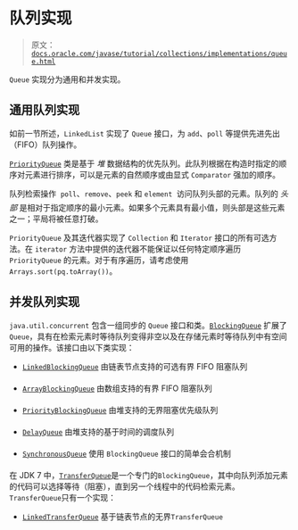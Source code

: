 # 队列实现

> 原文：[`docs.oracle.com/javase/tutorial/collections/implementations/queue.html`](https://docs.oracle.com/javase/tutorial/collections/implementations/queue.html)

`Queue` 实现分为通用和并发实现。

## 通用队列实现

如前一节所述，`LinkedList` 实现了 `Queue` 接口，为 `add`、`poll` 等提供先进先出（FIFO）队列操作。

[`PriorityQueue`](https://docs.oracle.com/javase/8/docs/api/java/util/PriorityQueue.html) 类是基于 *堆* 数据结构的优先队列。此队列根据在构造时指定的顺序对元素进行排序，可以是元素的自然顺序或由显式 `Comparator` 强加的顺序。

队列检索操作  `poll`、`remove`、`peek` 和 `element`  访问队列头部的元素。队列的 *头部* 是相对于指定顺序的最小元素。如果多个元素具有最小值，则头部是这些元素之一；平局将被任意打破。

`PriorityQueue` 及其迭代器实现了 `Collection` 和 `Iterator` 接口的所有可选方法。在 `iterator` 方法中提供的迭代器不能保证以任何特定顺序遍历 `PriorityQueue` 的元素。对于有序遍历，请考虑使用 `Arrays.sort(pq.toArray())`。

## 并发队列实现

`java.util.concurrent` 包含一组同步的 `Queue` 接口和类。[`BlockingQueue`](https://docs.oracle.com/javase/8/docs/api/java/util/concurrent/BlockingQueue.html) 扩展了 `Queue`，具有在检索元素时等待队列变得非空以及在存储元素时等待队列中有空间可用的操作。该接口由以下类实现：

+   [`LinkedBlockingQueue`](https://docs.oracle.com/javase/8/docs/api/java/util/concurrent/LinkedBlockingQueue.html)  由链表节点支持的可选有界 FIFO 阻塞队列

+   [`ArrayBlockingQueue`](https://docs.oracle.com/javase/8/docs/api/java/util/concurrent/ArrayBlockingQueue.html)  由数组支持的有界 FIFO 阻塞队列

+   [`PriorityBlockingQueue`](https://docs.oracle.com/javase/8/docs/api/java/util/concurrent/PriorityBlockingQueue.html)  由堆支持的无界阻塞优先级队列

+   [`DelayQueue`](https://docs.oracle.com/javase/8/docs/api/java/util/concurrent/DelayQueue.html)  由堆支持的基于时间的调度队列

+   [`SynchronousQueue`](https://docs.oracle.com/javase/8/docs/api/java/util/concurrent/SynchronousQueue.html)  使用 `BlockingQueue` 接口的简单会合机制

在 JDK 7 中，[`TransferQueue`](https://docs.oracle.com/javase/8/docs/api/java/util/concurrent/TransferQueue.html)是一个专门的`BlockingQueue`，其中向队列添加元素的代码可以选择等待（阻塞），直到另一个线程中的代码检索元素。`TransferQueue`只有一个实现：

+   [`LinkedTransferQueue`](https://docs.oracle.com/javase/8/docs/api/java/util/concurrent/LinkedTransferQueue.html)  基于链表节点的无界`TransferQueue`
